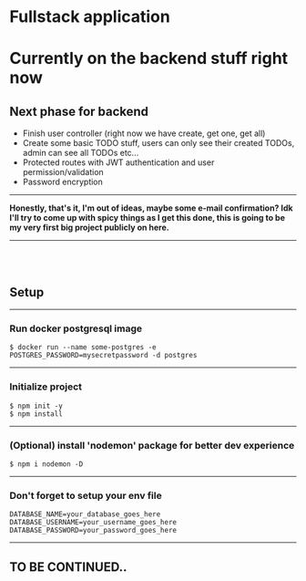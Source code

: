 # Fullstack application

# Currently on the backend stuff right now

<h2>Next phase for backend</h2>

<ul>
<li>Finish user controller (right now we have create, get one, get all)</li>
<li>Create some basic TODO stuff, users can only see their created TODOs, admin can see all TODOs etc...</li>
<li>Protected routes with JWT authentication and user permission/validation</li>
<li>Password encryption</li>
</ul>
<hr/>
<b>Honestly, that's it, I'm out of ideas, maybe some e-mail confirmation? Idk I'll try to come up with spicy things as I get this done, this is going to be my very first big project publicly on here.</b>
<hr/>
<br>
<br>
<h2>Setup</h2>
<hr/>
<h3>Run docker postgresql image</h3>
<code>$ docker run --name some-postgres -e POSTGRES_PASSWORD=mysecretpassword -d postgres</code>
<hr/>
<h3>Initialize project</h3>
<code>$ npm init -y</code>
<br>
<code>$ npm install</code>
<hr/>
<h3>(Optional) install 'nodemon' package for better dev experience</h3>
<code>$ npm i nodemon -D</code>
<hr/>
<h3>Don't forget to setup your env file</h3>
<code>DATABASE_NAME=your_database_goes_here</code>
<br>
<code>DATABASE_USERNAME=your_username_goes_here</code>
<br>
<code>DATABASE_PASSWORD=your_password_goes_here</code>
<br>
<hr/>
<h2>TO BE CONTINUED..</code>
